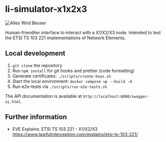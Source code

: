 # li-simulator-x1x2x3

![Alles Wird Besser](https://img.shields.io/badge/ansprechpartner-alleswirdbesser-blue.svg)

Human-friendlier interface to interact with a X1/X2/X3 node. Intended to test the ETSI TS 103 221 implementations of Network Elements.

## Local development

1. `git clone` the repository
2. Run `npm install` for git hooks and prettier (code formatting)
3. Generate certificates: `./scripts/create-keys.sh`
4. Start the local environment: `docker compose up --build -d`
5. Run e2e-tests via `./scripts/run-e2e-tests.sh`

The API documentation is available at `http://localhost:8080/swagger-ui.html`.

## Further information

- EVE Explains: ETSI TS 103 221 - X1/X2/X3 https://www.lawfulinterception.com/explains/etsi-ts-103-221/
